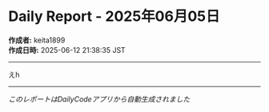 # Daily Report - 2025年06月05日

**作成者:** keita1899  
**作成日時:** 2025-06-12 21:38:35 JST

---

えh

---

*このレポートはDailyCodeアプリから自動生成されました*
